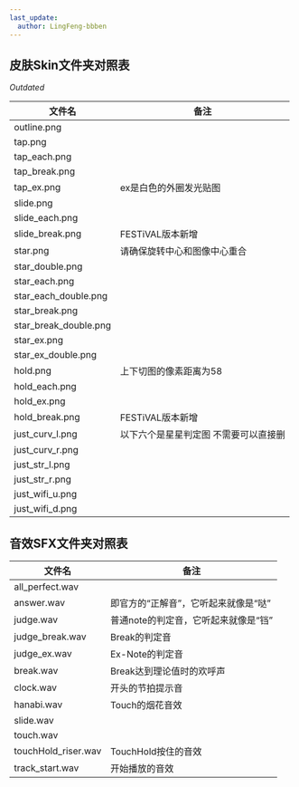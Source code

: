 ```yaml
---
last_update:
  author: LingFeng-bbben
---
```


## 皮肤Skin文件夹对照表

*Outdated*

|文件名|备注|
|--|--|
|outline.png
|tap.png
|tap_each.png
|tap_break.png
|tap_ex.png|ex是白色的外圈发光贴图|
|slide.png
|slide_each.png
|slide_break.png|FESTiVAL版本新增|
|star.png|请确保旋转中心和图像中心重合|
|star_double.png
|star_each.png
|star_each_double.png
|star_break.png
|star_break_double.png
|star_ex.png
|star_ex_double.png
|hold.png|上下切图的像素距离为58|
|hold_each.png
|hold_ex.png
|hold_break.png|FESTiVAL版本新增|
|just_curv_l.png|以下六个是星星判定图 不需要可以直接删|
|just_curv_r.png
|just_str_l.png
|just_str_r.png
|just_wifi_u.png
|just_wifi_d.png

## 音效SFX文件夹对照表

|文件名|备注|
|-|-|
|all_perfect.wav
|answer.wav|即官方的“正解音”，它听起来就像是“哒”|
|judge.wav|普通note的判定音，它听起来就像是“铛”|
|judge_break.wav|Break的判定音|
|judge_ex.wav|Ex-Note的判定音|
|break.wav|Break达到理论值时的欢呼声|
|clock.wav|开头的节拍提示音|
|hanabi.wav|Touch的烟花音效|
|slide.wav
|touch.wav
|touchHold_riser.wav|TouchHold按住的音效|
|track_start.wav|开始播放的音效|

